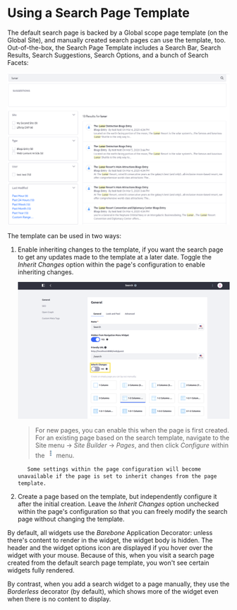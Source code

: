 # Using a Search Page Template

The default search page is backed by a Global scope page template (on the Global Site), and manually created search pages can use the template, too. Out-of-the-box, the Search Page Template includes a Search Bar, Search Results, Search Suggestions, Search Options, and a bunch of Search Facets:

![The Search Page template gets you up and running.](./using-a-search-page-template/images/01.png)

The template can be used in two ways:

1. Enable inheriting changes to the template, if you want the search page to get any updates made to the template at a later date. Toggle the _Inherit Changes_ option within the page's configuration to enable inheriting changes.

    ![Click Inherit Changes to enable this feature.](./using-a-search-page-template/images/02.png)

    > For new pages, you can enable this when the page is first created. For an existing page based on the search template, navigate to the Site menu → _Site Builder_ → _Pages_, and then click _Configure_ within the ![Actions](../../../images/icon-actions.png) menu.

    ```warning::
       Some settings within the page configuration will become unavailable if the page is set to inherit changes from the page template.
    ```

1. Create a page based on the template, but independently configure it after the initial creation. Leave the _Inherit Changes_ option unchecked within the page's configuration so that you can freely modify the search page without changing the template.

By default, all widgets use the _Barebone_ Application Decorator: unless there's content to render in the widget, the widget body is hidden. The header and the widget options icon are displayed if you hover over the widget with your mouse. Because of this, when you visit a search page created from the default search page template, you won't see certain widgets fully rendered.

By contrast, when you add a search widget to a page manually, they use the _Borderless_ decorator (by default), which shows more of the widget even when there is no content to display.
